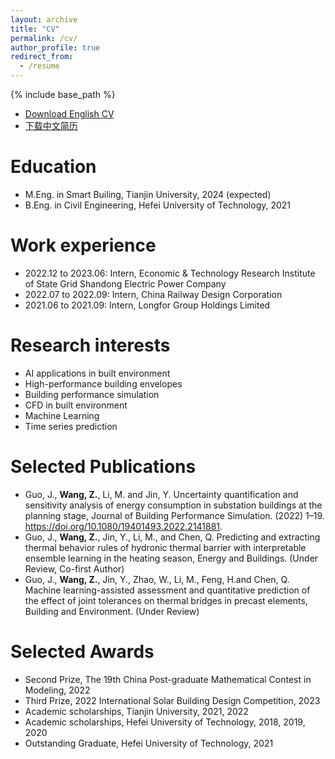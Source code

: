 ```yaml
---
layout: archive
title: "CV"
permalink: /cv/
author_profile: true
redirect_from:
  - /resume
---
```


{% include base_path %}

* [Download English CV](http://Zachary-wzp.github.io/files/CV_e.pdf)
* [下载中文简历](http://Zachary-wzp.github.io/files/CV_c.pdf)

Education
======
* M.Eng. in Smart Builing, Tianjin University, 2024 (expected)
* B.Eng. in Civil Engineering, Hefei University of Technology, 2021

Work experience
======
* 2022.12 to 2023.06: Intern, Economic & Technology Research Institute of State Grid Shandong Electric Power Company
* 2022.07 to 2022.09: Intern, China Railway Design Corporation
* 2021.06 to 2021.09: Intern, Longfor Group Holdings Limited
  
Research interests
======
* AI applications in built environment
* High-performance building envelopes
* Building performance simulation
* CFD in built environment
* Machine Learning
* Time series prediction

Selected Publications
======
* Guo, J., **Wang, Z.**, Li, M. and Jin, Y. Uncertainty quantification and sensitivity analysis of energy consumption in substation buildings at the planning stage, Journal of Building Performance Simulation. (2022) 1–19. https://doi.org/10.1080/19401493.2022.2141881.
* Guo, J., **Wang, Z.**, Jin, Y., Li, M., and Chen, Q. Predicting and extracting thermal behavior rules of hydronic thermal barrier with interpretable ensemble learning in the heating season, Energy and Buildings. (Under Review, Co-first Author)
* Guo, J., **Wang, Z.**, Jin, Y., Zhao, W., Li, M., Feng, H.and Chen, Q. Machine learning-assisted assessment and quantitative prediction of the effect of joint tolerances on thermal bridges in precast elements, Building and Environment. (Under Review)
  
Selected Awards
======
* Second Prize, The 19th China Post-graduate Mathematical Contest in Modeling, 2022
* Third Prize, 2022 International Solar Building Design Competition, 2023
* Academic scholarships, Tianjin University, 2021, 2022
* Academic scholarships, Hefei University of Technology, 2018, 2019, 2020
* Outstanding Graduate, Hefei University of Technology, 2021
